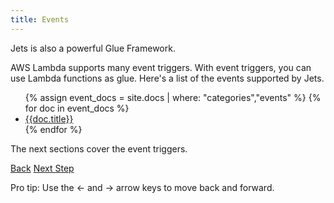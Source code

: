 ```yaml
---
title: Events
---
```


Jets is also a powerful Glue Framework.

AWS Lambda supports many event triggers.  With event triggers, you can use Lambda functions as glue. Here's a list of the events supported by Jets.

<ul>
{% assign event_docs = site.docs | where: "categories","events" %}
{% for doc in event_docs %}
  <li><a href='{{doc.url}}'>{{doc.title}}</a></li>
{% endfor %}
</ul>

The next sections cover the event triggers.

<a id="prev" class="btn btn-basic" href="{% link _docs/upgrading.md %}">Back</a>
<a id="next" class="btn btn-primary" href="{% link _docs/events-cloudwatch-event.md %}">Next Step</a>
<p class="keyboard-tip">Pro tip: Use the <- and -> arrow keys to move back and forward.</p>
